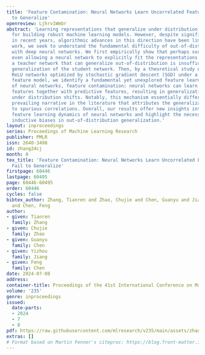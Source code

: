 ```yaml
---
title: 'Feature Contamination: Neural Networks Learn Uncorrelated Features and Fail
  to Generalize'
openreview: Ljhrv1Wmbr
abstract: 'Learning representations that generalize under distribution shifts is critical
  for building robust machine learning models. However, despite significant efforts
  in recent years, algorithmic advances in this direction have been limited. In this
  work, we seek to understand the fundamental difficulty of out-of-distribution generalization
  with deep neural networks. We first empirically show that perhaps surprisingly,
  even allowing a neural network to explicitly fit the representations obtained from
  a teacher network that can generalize out-of-distribution is insufficient for the
  generalization of the student network. Then, by a theoretical study of two-layer
  ReLU networks optimized by stochastic gradient descent (SGD) under a structured
  feature model, we identify a fundamental yet unexplored feature learning proclivity
  of neural networks, feature contamination: neural networks can learn uncorrelated
  features together with predictive features, resulting in generalization failure
  under distribution shifts. Notably, this mechanism essentially differs from the
  prevailing narrative in the literature that attributes the generalization failure
  to spurious correlations. Overall, our results offer new insights into the non-linear
  feature learning dynamics of neural networks and highlight the necessity of considering
  inductive biases in out-of-distribution generalization.'
layout: inproceedings
series: Proceedings of Machine Learning Research
publisher: PMLR
issn: 2640-3498
id: zhang24cj
month: 0
tex_title: 'Feature Contamination: Neural Networks Learn Uncorrelated Features and
  Fail to Generalize'
firstpage: 60446
lastpage: 60495
page: 60446-60495
order: 60446
cycles: false
bibtex_author: Zhang, Tianren and Zhao, Chujie and Chen, Guanyu and Jiang, Yizhou
  and Chen, Feng
author:
- given: Tianren
  family: Zhang
- given: Chujie
  family: Zhao
- given: Guanyu
  family: Chen
- given: Yizhou
  family: Jiang
- given: Feng
  family: Chen
date: 2024-07-08
address:
container-title: Proceedings of the 41st International Conference on Machine Learning
volume: '235'
genre: inproceedings
issued:
  date-parts:
  - 2024
  - 7
  - 8
pdf: https://raw.githubusercontent.com/mlresearch/v235/main/assets/zhang24cj/zhang24cj.pdf
extras: []
# Format based on Martin Fenner's citeproc: https://blog.front-matter.io/posts/citeproc-yaml-for-bibliographies/
---
```

